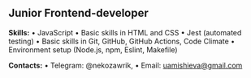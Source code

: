 ## Junior Frontend-developer 
**Skills:**
• JavaScript
• Basic skills in HTML and CSS
• Jest (automated testing)
• Basic skills in Git, GitHub, GitHub Actions, Code Climate
• Environment setup (Node.js, npm, Eslint, Makefile)

**Contacts:**
 • Telegram: @nekozawrik, • Email: uamishieva@gmail.com


<!--
**kotyasher/kotyasher** is a ✨ _special_ ✨ repository because its `README.md` (this file) appears on your GitHub profile.

Here are some ideas to get you started:

- 🔭 I’m currently working on ...
- 🌱 I’m currently learning ...
- 👯 I’m looking to collaborate on ...
- 🤔 I’m looking for help with ...
- 💬 Ask me about ...
- 📫 How to reach me: ...
- 😄 Pronouns: ...
- ⚡ Fun fact: ...
-->
